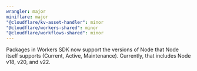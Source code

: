 ```yaml
---
wrangler: major
miniflare: major
"@cloudflare/kv-asset-handler": minor
"@cloudflare/workers-shared": minor
"@cloudflare/workflows-shared": minor
---
```


Packages in Workers SDK now support the versions of Node that Node itself supports (Current, Active, Maintenance). Currently, that includes Node v18, v20, and v22.
